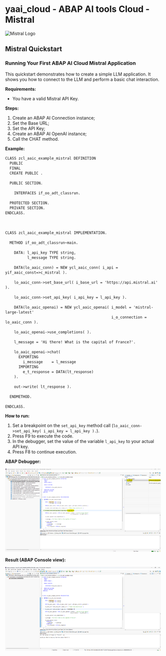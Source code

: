 # yaai_cloud - ABAP AI tools Cloud - Mistral

<p>
  <img src="../images/Mistral_AI_logo_(2025–).svg" alt="Mistral Logo" width="200px">
</p>

## Mistral Quickstart

### Running Your First ABAP AI Cloud Mistral Application

This quickstart demonstrates how to create a simple LLM application. It shows you how to connect to the LLM and perform a basic chat interaction.

**Requirements:** 
*   You have a valid Mistral API Key.

**Steps:**
1.  Create an ABAP AI Connection instance;
2.  Set the Base URL;
3.  Set the API Key;
4.  Create an ABAP AI OpenAI instance;
5.  Call the CHAT method.

**Example:**
```abap
CLASS zcl_aaic_example_mistral DEFINITION
  PUBLIC
  FINAL
  CREATE PUBLIC .

  PUBLIC SECTION.

    INTERFACES if_oo_adt_classrun.

  PROTECTED SECTION.
  PRIVATE SECTION.
ENDCLASS.



CLASS zcl_aaic_example_mistral IMPLEMENTATION.

  METHOD if_oo_adt_classrun~main.

    DATA: l_api_key TYPE string,
          l_message TYPE string.

    DATA(lo_aaic_conn) = NEW ycl_aaic_conn( i_api = yif_aaic_const=>c_mistral ).

    lo_aaic_conn->set_base_url( i_base_url = 'https://api.mistral.ai' ).

    lo_aaic_conn->set_api_key( i_api_key = l_api_key ).

    DATA(lo_aaic_openai) = NEW ycl_aaic_openai( i_model = 'mistral-large-latest'
                                                i_o_connection = lo_aaic_conn ).

    lo_aaic_openai->use_completions( ).

    l_message = 'Hi there! What is the capital of France?'.

    lo_aaic_openai->chat(
      EXPORTING
        i_message    = l_message
      IMPORTING
        e_t_response = DATA(lt_response)
    ).

    out->write( lt_response ).

  ENDMETHOD.

ENDCLASS.
``` 

**How to run:**
1. Set a breakpoint on the `set_api_key` method call (`lo_aaic_conn->set_api_key( i_api_key = l_api_key ).`).
2. Press F9 to execute the code.
3. In the debugger, set the value of the variable `l_api_key` to your actual API key.
4. Press F8 to continue execution.

**ABAP Debugger:**

![Output of the ABAP AI quickstart example](../images/quickstart_mistral_1.png)

**Result (ABAP Console view):**

![Output of the ABAP AI quickstart example](../images/quickstart_mistral_2.png)